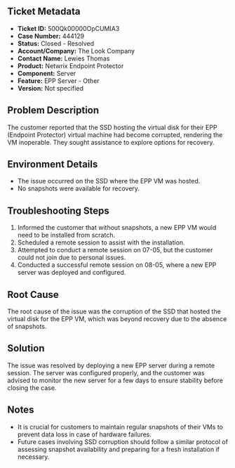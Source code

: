 ## Ticket Metadata
- **Ticket ID:** 500Qk00000OpCUMIA3
- **Case Number:** 444129
- **Status:** Closed - Resolved
- **Account/Company:** The Look Company
- **Contact Name:** Lewies Thomas
- **Product:** Netwrix Endpoint Protector
- **Component:** Server
- **Feature:** EPP Server - Other
- **Version:** Not specified

## Problem Description
The customer reported that the SSD hosting the virtual disk for their EPP (Endpoint Protector) virtual machine had become corrupted, rendering the VM inoperable. They sought assistance to explore options for recovery.

## Environment Details
- The issue occurred on the SSD where the EPP VM was hosted.
- No snapshots were available for recovery.

## Troubleshooting Steps
1. Informed the customer that without snapshots, a new EPP VM would need to be installed from scratch.
2. Scheduled a remote session to assist with the installation.
3. Attempted to conduct a remote session on 07-05, but the customer could not join due to personal issues.
4. Conducted a successful remote session on 08-05, where a new EPP server was deployed and configured.

## Root Cause
The root cause of the issue was the corruption of the SSD that hosted the virtual disk for the EPP VM, which was beyond recovery due to the absence of snapshots.

## Solution
The issue was resolved by deploying a new EPP server during a remote session. The server was configured properly, and the customer was advised to monitor the new server for a few days to ensure stability before closing the case.

## Notes
- It is crucial for customers to maintain regular snapshots of their VMs to prevent data loss in case of hardware failures.
- Future cases involving SSD corruption should follow a similar protocol of assessing snapshot availability and preparing for a fresh installation if necessary.